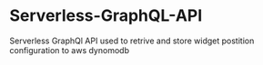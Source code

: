 # Serverless-GraphQL-API
 Serverless GraphQl API used to retrive and store widget postition configuration to aws dynomodb
